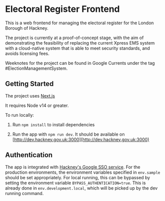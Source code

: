 # Electoral Register Frontend

This is a web frontend for managing the electoral register for the London Borough of Hackney.

The project is currently at a proof-of-concept stage, with the aim of demonstrating the feasibility of replacing the current Xpress EMS system with a cloud-native system that is able to meet security standards, and avoids licensing fees.

Weeknotes for the project can be found in Google Currents under the tag #ElectionManagementSystem.

## Getting Started

The project uses [Next.js](https://nextjs.org)

It requires Node v14 or greater.

To run locally:

1. Run `npm install` to install dependencies
        
1. Run the app with `npm run dev`. It should be available on [http://dev.hackney.gov.uk:3000](http://dev.hackney.gov.uk:3000)

## Authentication

The app is integrated with [Hackney's Google SSO service](https://github.com/LBHackney-IT/LBH-Google-auth). 
For the production environments, the environment variables specified in `env.sample` should be set appropriately. 
For local running, this can be bypassed by setting the environment variable `BYPASS_AUTHENTICATION=true`. This is already done 
in `env.development.local`, which will be picked up by the dev running command. 
